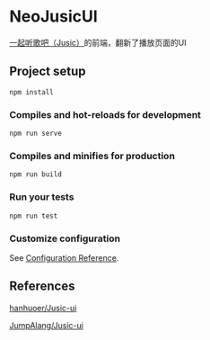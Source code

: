 # NeoJusicUI

[一起听歌吧（Jusic）](https://github.com/JumpAlang/Jusic-Serve-Houses)的前端，翻新了播放页面的UI

## Project setup

```
npm install
```

### Compiles and hot-reloads for development

```
npm run serve
```

### Compiles and minifies for production

```
npm run build
```

### Run your tests

```
npm run test
```

### Customize configuration

See [Configuration Reference](https://cli.vuejs.org/config/).

## References

[hanhuoer/Jusic-ui](https://github.com/hanhuoer/Jusic-ui/)

[JumpAlang/Jusic-ui](https://github.com/JumpAlang/Jusic-ui)
